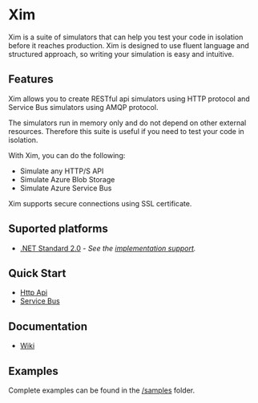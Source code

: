 # Xim

Xim is a suite of simulators that can help you test your code in isolation before it reaches production. Xim is designed to use fluent language and structured approach, so writing your simulation is easy and intuitive.

## Features

Xim allows you to create RESTful api simulators using HTTP protocol and Service Bus simulators using AMQP protocol.

The simulators run in memory only and do not depend on other external resources. Therefore this suite is useful if you need to test your code in isolation.

With Xim, you can do the following:

- Simulate any HTTP/S API
- Simulate Azure Blob Storage
- Simulate Azure Service Bus

Xim supports secure connections using SSL certificate.

## Suported platforms

* [.NET Standard 2.0](https://github.com/dotnet/standard/blob/master/docs/versions/netstandard2.0.md) - _See the [implementation support](https://docs.microsoft.com/en-us/dotnet/standard/net-standard)._

## Quick Start

* [Http Api](./docs/quick_start_http_api.md)
* [Service Bus](./docs/quick_start_service_bus.md)

## Documentation

* [Wiki](https://github.com/tonto7973/xim/wiki)

## Examples

Complete examples can be found in the [/samples](./samples) folder.